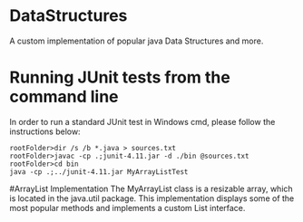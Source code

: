# DataStructures
A custom implementation of popular java Data Structures and more.

# Running JUnit tests from the command line
In order to run a standard JUnit test in Windows cmd, please follow the
instructions below:
```console
rootFolder>dir /s /b *.java > sources.txt
rootFolder>javac -cp .;junit-4.11.jar -d ./bin @sources.txt
rootFolder>cd bin
java -cp .;../junit-4.11.jar MyArrayListTest
```

#ArrayList Implementation
The MyArrayList class is a resizable array, which is located in the java.util
package. This implementation displays some of the most popular methods and
implements a custom List interface. 
